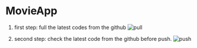 # MovieApp


1. first step:    full the latest codes from the github
![pull](https://github.com/user-attachments/assets/dae8819d-125d-4e5b-bc79-5acb780c5f4e)


2. second step: check the latest code from the github before push.
   ![push](https://github.com/user-attachments/assets/27c69c0e-9e87-49a6-8227-d21738308435)
